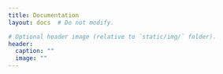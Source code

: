 ```yaml
---
title: Documentation
layout: docs  # Do not modify.

# Optional header image (relative to `static/img/` folder).
header:
  caption: ""
  image: ""
---
```



